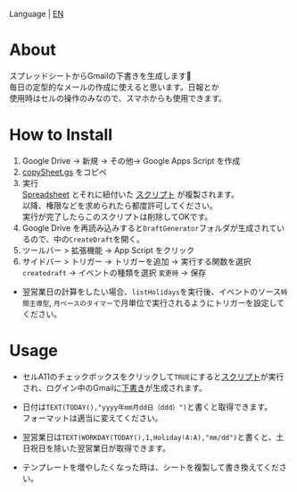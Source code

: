 Language | [EN](https://github.com/c-nao27/gmail-draft-generator/blob/master/README-en.md)


# About
スプレッドシートからGmailの下書きを生成します📧  
毎日の定型的なメールの作成に使えると思います。日報とか  
使用時はセルの操作のみなので、スマホからも使用できます。


# How to Install
1. Google Drive -> 新規 -> その他-> Google Apps Script を作成
2. [copySheet.gs](https://github.com/c-nao27/DraftGenerator-Gmail/blob/master/copySheet.gs) をコピペ  
3. 実行  
   [Spreadsheet](https://docs.google.com/spreadsheets/d/11jlhA_Tim8s6njnWUwJet0un1q5nkWzBKan9579I7m4/edit#gid=0)
   とそれに紐付いた [スクリプト](https://github.com/c-nao27/DraftGenerator-Gmail/tree/master/createDraft) が複製されます。  
   以降、権限などを求められたら都度許可してください。  
   実行が完了したらこのスクリプトは削除してOKです。  
4. Google Drive を再読み込みすると`DraftGenerator`フォルダが生成されているので、中の`CreateDraft`を開く。  
5. ツールバー > 拡張機能 -> App Script をクリック
6. サイドバー > トリガー -> トリガーを追加 -> 実行する関数を選択 `createdraft` -> イベントの種類を選択 `変更時` -> 保存
 - 翌営業日の計算をしたい場合、`listHolidays`を実行後、イベントのソース`時間主導型`, `月ベースのタイマー`で月単位で実行されるようにトリガーを設定してください。


# Usage
- セルA11のチェックボックスをクリックして`TRUE`にすると[スクリプト](https://github.com/c-nao27/gmail-draft-generator/blob/master/createDraft/createDraft.gs)が実行され、ログイン中のGmailに[下書き](https://mail.google.com/mail/u/0/#drafts)が生成されます。

- 日付は`TEXT(TODAY(),"yyyy年mm月dd日（ddd）")`と書くと取得できます。  
   フォーマットは適当に変えてください。
- 翌営業日は`TEXT(WORKDAY(TODAY(),1,Holiday!A:A),"mm/dd")`と書くと、土日祝日を除いた翌営業日が取得できます。
- テンプレートを増やしたくなった時は、シートを複製して書き換えてください。
